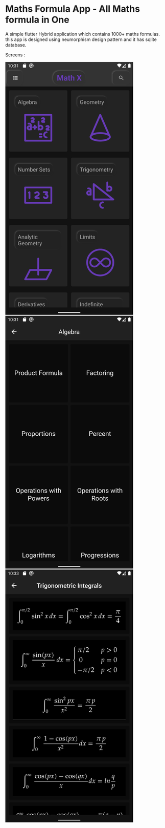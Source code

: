 # Maths Formula App - All Maths formula in One

A simple flutter Hybrid application which contains 1000+ maths formulas. this app is designed using neumorphism design pattern and 
it has sqlite database.

Screens : 

<img src="1.png" width="400" height="790">
<img src="2.png" width="400" height="790">
<img src="3.png" width="400" height="790">
